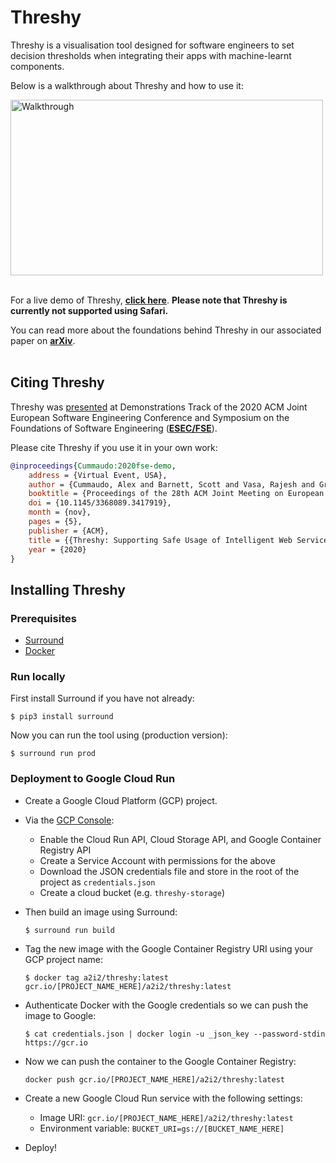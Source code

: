 # Threshy

Threshy is a visualisation tool designed for software engineers to set decision thresholds when integrating their apps with machine-learnt components.

Below is a walkthrough about Threshy and how to use it:

<a href="https://www.youtube.com/watch?v=0oOKmbG81YE">
    <img alt="Walkthrough" src="https://i.imgur.com/123F9lA.png" width="500" height="281">
</a>
<br>
<br>

For a live demo of Threshy, [**click here**](http://bit.ly/a2i2-threshy). **Please note that Threshy is currently not supported using Safari.**

You can read more about the foundations behind Threshy in our associated paper on **[arXiv](https://arxiv.org/abs/2008.08252)**.
<br>
<br>

## Citing Threshy

Threshy was [presented](https://2020.esec-fse.org/details/esecfse-2020-tool-demos/2/Threshy-Supporting-Safe-Usage-of-Intelligent-Web-Services) at  Demonstrations Track of the 2020 ACM Joint European Software Engineering Conference and Symposium on the Foundations of Software Engineering (**[ESEC/FSE](https://2020.esec-fse.org)**).

Please cite Threshy if you use it in your own work:

```bibtex
@inproceedings{Cummaudo:2020fse-demo,
    address = {Virtual Event, USA},
    author = {Cummaudo, Alex and Barnett, Scott and Vasa, Rajesh and Grundy, John},
    booktitle = {Proceedings of the 28th ACM Joint Meeting on European Software Engineering Conference and Symposium on the Foundations of Software Engineering},
    doi = {10.1145/3368089.3417919},
    month = {nov},
    pages = {5},
    publisher = {ACM},
    title = {{Threshy: Supporting Safe Usage of Intelligent Web Services}},
    year = {2020}
}
```

## Installing Threshy

### Prerequisites
- [Surround](https://github.com/a2i2/surround)
- [Docker](https://docker.com)

### Run locally
First install Surround if you have not already:
```
$ pip3 install surround
```

Now you can run the tool using (production version):
```
$ surround run prod
```

### Deployment to Google Cloud Run
- Create a Google Cloud Platform (GCP) project.
- Via the [GCP Console](https://console.google.com):
    - Enable the Cloud Run API, Cloud Storage API, and Google Container Registry API
    - Create a Service Account with permissions for the above
    - Download the JSON credentials file and store in the root of the project as `credentials.json`
    - Create a cloud bucket (e.g. `threshy-storage`)
- Then build an image using Surround:
    ```
    $ surround run build
    ```
- Tag the new image with the Google Container Registry URI using your GCP project name:
    ```
    $ docker tag a2i2/threshy:latest gcr.io/[PROJECT_NAME_HERE]/a2i2/threshy:latest
    ```
- Authenticate Docker with the Google credentials so we can push the image to Google:
    ```
    $ cat credentials.json | docker login -u _json_key --password-stdin https://gcr.io
    ```
- Now we can push the container to the Google Container Registry:
    ```
    docker push gcr.io/[PROJECT_NAME_HERE]/a2i2/threshy:latest
    ```

- Create a new Google Cloud Run service with the following settings:
    - Image URI: `gcr.io/[PROJECT_NAME_HERE]/a2i2/threshy:latest`
    - Environment variable: `BUCKET_URI=gs://[BUCKET_NAME_HERE]`

- Deploy!
